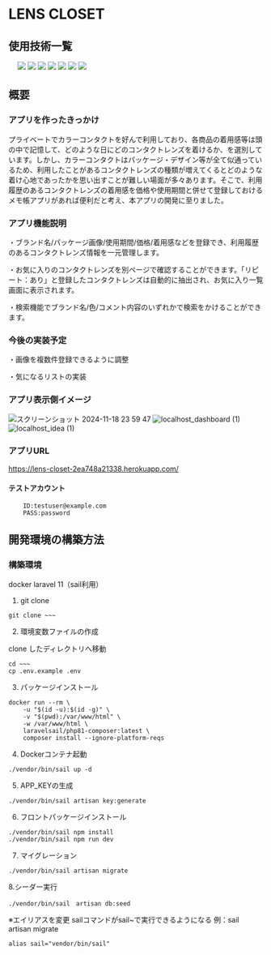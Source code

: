 # LENS CLOSET
## 使用技術一覧
<p style="display: inline">
　<!-- フロントエンドの言語一覧 -->
    <img src="https://img.shields.io/badge/-HTML-99d1ce.svg?logo=&style=for-the-badge">
    <img src="https://img.shields.io/badge/-CSS-1572B6.svg?logo=&style=for-the-badge">
    <img src="https://img.shields.io/badge/-Javascript-fff5a1.svg?logo=javascript&style=for-the-badge">
  <!-- フロントエンドのフレームワーク一覧 -->
<!--   <img src="https://img.shields.io/badge/-Next.js-000000.svg?logo=next.js&style=for-the-badge"> -->
  <!-- バックエンドの言語一覧 -->
  <img src="https://img.shields.io/badge/-Php-cccfff.svg?logo=php&style=for-the-badge">
  <!-- バックエンドのフレームワーク一覧 -->
  <img src="https://img.shields.io/badge/-Laravel-f3a68c.svg?logo=laravel&style=for-the-badge">
  <!-- ミドルウェア一覧 -->
  <img src="https://img.shields.io/badge/-MySQL-4479A1.svg?logo=mysql&style=for-the-badge&logoColor=white">
  <!-- インフラ一覧 -->
  <img src="https://img.shields.io/badge/-Docker-1488C6.svg?logo=docker&style=for-the-badge">
</p>

## 概要
### アプリを作ったきっかけ
プライベートでカラーコンタクトを好んで利用しており、各商品の着用感等は頭の中で記憶して、どのような日にどのコンタクトレンズを着けるか、を選別しています。しかし、カラーコンタクトはパッケージ・デザイン等が全て似通っているため、利用したことがあるコンタクトレンズの種類が増えてくるとどのような着け心地であったかを思い出すことが難しい場面が多々あります。そこで、利用履歴のあるコンタクトレンズの着用感を価格や使用期間と併せて登録しておけるメモ帳アプリがあれば便利だと考え、本アプリの開発に至りました。

### アプリ機能説明
・ブランド名/パッケージ画像/使用期間/価格/着用感などを登録でき、利用履歴のあるコンタクトレンズ情報を一元管理します。

・お気に入りのコンタクトレンズを別ページで確認することができます。「リピート：あり」と登録したコンタクトレンズは自動的に抽出され、お気に入り一覧画面に表示されます。

・検索機能でブランド名/色/コメント内容のいずれかで検索をかけることができます。

### 今後の実装予定
・画像を複数件登録できるように調整

・気になるリストの実装

### アプリ表示側イメージ
![スクリーンショット 2024-11-18 23 59 47](https://github.com/user-attachments/assets/334bb3fd-886d-4780-aeb2-129706933b95)
![localhost_dashboard (1)](https://github.com/user-attachments/assets/3562838b-76f3-4fd4-ba28-2100bcfab9ca)
![localhost_idea (1)](https://github.com/user-attachments/assets/1e9fd47d-bc87-4841-b098-9620d0294035)

### アプリURL
https://lens-closet-2ea748a21338.herokuapp.com/
#### テストアカウント
~~~
    ID:testuser@example.com
    PASS:password
~~~

## 開発環境の構築方法

### 構築環境

docker
laravel 11（sail利用）

1. git clone
~~~
git clone ~~~
~~~
2. 環境変数ファイルの作成

clone したディレクトリへ移動
~~~
cd ~~~
cp .env.example .env
~~~
3. パッケージインストール
~~~
docker run --rm \
    -u "$(id -u):$(id -g)" \
    -v "$(pwd):/var/www/html" \
    -w /var/www/html \
    laravelsail/php81-composer:latest \
    composer install --ignore-platform-reqs
~~~
4. Dockerコンテナ起動
~~~
./vendor/bin/sail up -d
~~~
5. APP_KEYの生成
~~~
./vendor/bin/sail artisan key:generate
~~~

6. フロントパッケージインストール
~~~
./vendor/bin/sail npm install
./vendor/bin/sail npm run dev
~~~

7. マイグレーション
~~~
./vendor/bin/sail artisan migrate
~~~

8.シーダー実行
~~~
./vendor/bin/sail　artisan db:seed
~~~

※エイリアスを変更
sailコマンドがsail~で実行できるようになる 例：sail artisan migrate
~~~
alias sail="vendor/bin/sail"
~~~
